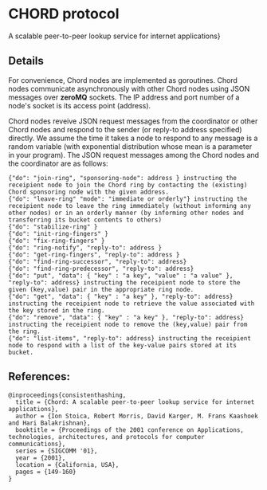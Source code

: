 # CHORD protocol
A scalable peer-to-peer lookup service for internet applications}

## Details
  
For convenience, Chord nodes are implemented as goroutines. Chord nodes communicate asynchronously with other Chord nodes using JSON messages over **zeroMQ** sockets. The IP address and port number of a node's socket is its access point (address).
   
Chord nodes reveive JSON request messages from the coordinator or other Chord nodes and respond to the sender (or reply-to address specified) directly. We assume the time it takes a node to respond to any message is a random variable (with exponential distribution whose mean is a parameter in your program). The JSON request messages among the Chord nodes and the coordinator are as follows:

    {"do": "join-ring", "sponsoring-node": address } instructing the receipient node to join the Chord ring by contacting the (existing) Chord sponsoring node with the given address.
    {"do": "leave-ring" "mode": "immediate or orderly"} instructing the receipient node to leave the ring immediately (without informing any other nodes) or in an orderly manner (by informing other nodes and transferring its bucket contents to others)
    {"do": "stabilize-ring" }
    {"do": "init-ring-fingers" }
    {"do": "fix-ring-fingers" }
    {"do": "ring-notify", "reply-to": address }
    {"do": "get-ring-fingers", "reply-to": address }
    {"do": "find-ring-successor", "reply-to": address}
    {"do": "find-ring-predecessor", "reply-to": address}
    {"do": "put", "data": { "key" : "a key", "value" : "a value" }, "reply-to": address} instructing the receipient node to store the given (key,value) pair in the appropriate ring node.
    {"do": "get", "data": { "key" : "a key" }, "reply-to": address} instructing the receipient node to retrieve the value associated with the key stored in the ring.
    {"do": "remove", "data": { "key" : "a key" }, "reply-to": address} instructing the receipient node to remove the (key,value) pair from the ring.
    {"do": "list-items", "reply-to": address} instructing the receipient node to respond with a list of the key-value pairs stored at its bucket. 

## References:
~~~
@inproceedings{consistenthashing,
  title = {Chord: A scalable peer-to-peer lookup service for internet applications},
  author = {Ion Stoica, Robert Morris, David Karger, M. Frans Kaashoek and Hari Balakrishnan}, 
  booktitle = {Proceedings of the 2001 conference on Applications, technologies, architectures, and protocols for computer communications},
  series = {SIGCOMM '01},
  year = {2001},
  location = {California, USA},
  pages = {149-160}
}
~~~

